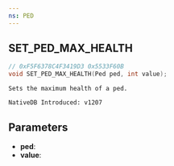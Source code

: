```yaml
---
ns: PED
---
```

## SET_PED_MAX_HEALTH

```c
// 0xF5F6378C4F3419D3 0x5533F60B
void SET_PED_MAX_HEALTH(Ped ped, int value);
```

```
Sets the maximum health of a ped.

NativeDB Introduced: v1207
```

## Parameters
* **ped**:
* **value**:
